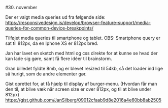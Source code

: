 #30. november

Der er valgt media queries ud fra følgende side: https://responsivedesign.is/develop/browser-feature-support/media-queries-for-common-device-breakpoints/


Tilføjet media queries til smartphone og tablet.
OBS: Smartphone query er sat til 812px, da en Iphone XS er 812px bred.


Jan har lavet en sketch med html og css direkte for at kunne se hvad der kan lade sig gøre, samt få flere idéer til brainstorm.

Gran billedet fyldte 8mb, og er blevet resized til 54kb, så det loader ind lige så hurigt, som de andre elementer gør.


Gist oprettet for, at få hjælp til display af burger-menu. (Hvordan får man den til, at blive væk når screen size er over 812px, og til at blive under 812px)
https://gist.github.com/JanSilberg/09012cfaab9d8e2016a4e60bb8ab2505